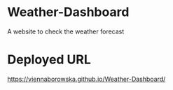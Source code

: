 # Weather-Dashboard
A website to check the weather forecast 

# Deployed URL
https://viennaborowska.github.io/Weather-Dashboard/